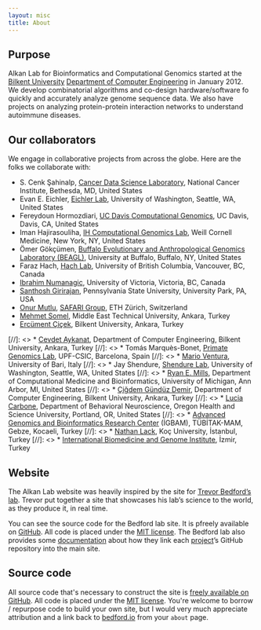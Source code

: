 ```yaml
---
layout: misc
title: About
---
```


## Purpose

Alkan Lab for Bioinformatics and Computational Genomics started at the [Bilkent University](http://www.bilkent.edu.tr) [Department of Computer Engineering](http://www.cs.bilkent.edu.tr) in January 2012. We develop combinatorial algorithms and co-design hardware/software fo quickly and accurately analyze genome sequence data. We also have projects on analyzing protein-protein interaction networks to understand autoimmune diseases.


## Our collaborators

We engage in collaborative projects from across the globe. Here are the folks we collaborate with:

*   S. Cenk Şahinalp, [Cancer Data Science Laboratory](https://ccr.cancer.gov/staff-directory/s-cenk-sahinalp), National Cancer Institute, Bethesda, MD, United States
*   Evan E. Eichler, [Eichler Lab](http://eichlerlab.gs.washington.edu), University of Washington, Seattle, WA, United States
*   Fereydoun Hormozdiari, [UC Davis Computational Genomics](http://www.hormozdiarilab.org/), UC Davis, Davis, CA, United States
*   Iman Hajirasouliha, [IH Computational Genomics Lab](https://imanh.org/), Weill Cornell Medicine, New York, NY, United States
*   Ömer Gökçümen, [Buffalo Evolutionary and Anthropological Genomics Laboratory (BEAGL)](https://gokcumenlab.org/), University at Buffalo, Buffalo, NY, United States
*   Faraz Hach, [Hach Lab](https://hachlab.org/), University of British Columbia, Vancouver, BC, Canada
*   [Ibrahim Numanagic](http://saray.ca/~ibrahim/), University of Victoria, Victoria, BC, Canada
*   [Santhosh Girirajan](http://www.personal.psu.edu/sxg47/default.html), Pennsylvania State University, University Park, PA, USA
*   [Onur Mutlu](https://people.inf.ethz.ch/omutlu/), [SAFARI Group](https://safari.ethz.ch/), ETH Zürich, Switzerland
*   [Mehmet Somel](http://www.metu.edu.tr/%7Emsomel/), Middle East Technical University, Ankara, Turkey
*   [Ercüment Çiçek](http://ciceklab.cs.bilkent.edu.tr/), Bilkent University, Ankara, Turkey


[//]: <> *   [Cevdet Aykanat](http://cs.bilkent.edu.tr/%7Eaykanat/), Department of Computer Engineering, Bilkent University, Ankara, Turkey
[//]: <> *   Tomás Marquès-Bonet, [Primate Genomics Lab](http://bhusers.upf.edu/tmarques/), UPF-CSIC, Barcelona, Spain
[//]: <> *   [Mario Ventura](http://www.dipartimentodibiologiabari.it/staff/46/mario-ventura/), University of Bari, Italy
[//]: <> *   Jay Shendure, [Shendure Lab](http://krishna.gs.washington.edu/), University of Washington, Seattle, WA, United States
[//]: <> *   [Ryan E. Mills](http://millslab.ccmb.med.umich.edu/index.html), Department of Computational Medicine and Bioinformatics, University of Michigan, Ann Arbor, MI, United States
[//]: <> *   [Çiğdem Gündüz Demir](http://www.cs.bilkent.edu.tr/%7Egunduz/), Department of Computer Engineering, Bilkent University, Ankara, Turkey
[//]: <> *   [Lucia Carbone](http://carbonelab.com/), Department of Behavioral Neuroscience, Oregon Health and Science University, Portland, OR, United States
[//]: <> *   [Advanced Genomics and Bioinformatics Research Center](http://www.igbam.bilgem.tubitak.gov.tr/) (İGBAM), TÜBİTAK-MAM, Gebze, Kocaeli, Turkey
[//]: <> *   [Nathan Lack](http://nathanlack.webs.com/nathan-lack), Koç University, İstanbul, Turkey
[//]: <> *   [International Biomedicine and Genome Institute](http://ibgizmir.deu.edu.tr/), İzmir, Turkey


## Website

The Alkan Lab website was heavily inspired by the site for [Trevor Bedford’s lab](http://bedford.io/). 
Trevor put together a site that showcases his lab’s science to the world, as they produce it, in real time.

You can see the source code for the Bedford lab site. It is pfreely available on [GitHub](https://github.com/blab/blotter). All code is placed under the [MIT license](https://github.com/blab/blotter#license). The Bedford lab also provides some [documentation](http://bedford.io/misc/about/) about how they link each [project](http://bedford.io/projects/)’s GitHub repository into the main site.


## Source code

All source code that's necessary to construct the site is [freely available on GitHub](https://github.com/blab/blotter).  All code is placed under the [MIT license](https://github.com/blab/blotter#license). You're welcome to borrow / repurpose code to build your own site, but I would very much appreciate attribution and a link back to [bedford.io](http://bedford.io) from your `about` page.

